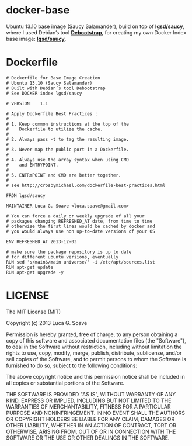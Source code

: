 docker-base
===========

Ubuntu 13.10 base image (Saucy Salamander), build on top of [**lgsd/saucy**][2], where I used Debian’s tool [**Debootstrap**][1], for creating my own Docker Index base image: [**lgsd/saucy**][2].

Dockerfile
==========

	# Dockerfile for Base Image Creation 
	# Ubuntu 13.10 (Saucy Salamander)
	# Built with Debian’s tool Debootstrap
	# See DOCKER index lgsd/saucy

	# VERSION    1.1

	# Apply Dockerfile Best Practices :
	#
	# 1. Keep common instructions at the top of the
	#    Dockerfile to utilize the cache.
	#
	# 2. Always pass -t to tag the resulting image.
	#
	# 3. Never map the public port in a Dockerfile.
	#
	# 4. Always use the array syntax when using CMD
	#    and ENTRYPOINT.
	#
	# 5. ENTRYPOINT and CMD are better together.
	#
	# see http://crosbymichael.com/dockerfile-best-practices.html

	FROM lgsd/saucy

	MAINTAINER Luca G. Soave <luca.soave@gmail.com>

	# You can force a daily or weekly upgrade of all your 
	# packages changing REFRESHED_AT date, from time to time 
	# otherwise the first lines would be cached by docker and  
	# you would always use non up-to-date versions of your OS

	ENV REFRESHED_AT 2013-12-03

	# make sure the package repository is up to date 
	# for different ubuntu versions, eventually
	RUN sed 's/main$/main universe/' -i /etc/apt/sources.list
	RUN apt-get update
	RUN apt-get upgrade -y


LICENSE
=======

The MIT License (MIT)

Copyright (c) 2013 Luca G. Soave

Permission is hereby granted, free of charge, to any person obtaining a copy of
this software and associated documentation files (the "Software"), to deal in
the Software without restriction, including without limitation the rights to
use, copy, modify, merge, publish, distribute, sublicense, and/or sell copies of
the Software, and to permit persons to whom the Software is furnished to do so,
subject to the following conditions:

The above copyright notice and this permission notice shall be included in all
copies or substantial portions of the Software.

THE SOFTWARE IS PROVIDED "AS IS", WITHOUT WARRANTY OF ANY KIND, EXPRESS OR
IMPLIED, INCLUDING BUT NOT LIMITED TO THE WARRANTIES OF MERCHANTABILITY, FITNESS
FOR A PARTICULAR PURPOSE AND NONINFRINGEMENT. IN NO EVENT SHALL THE AUTHORS OR
COPYRIGHT HOLDERS BE LIABLE FOR ANY CLAIM, DAMAGES OR OTHER LIABILITY, WHETHER
IN AN ACTION OF CONTRACT, TORT OR OTHERWISE, ARISING FROM, OUT OF OR IN
CONNECTION WITH THE SOFTWARE OR THE USE OR OTHER DEALINGS IN THE SOFTWARE.

[1]: https://wiki.debian.org/Debootstrap
[2]: https://index.docker.io/u/lgsd/saucy/
